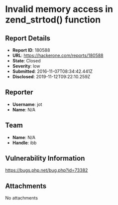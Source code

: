 # Invalid memory access in zend_strtod() function

## Report Details
- **Report ID**: 180588
- **URL**: https://hackerone.com/reports/180588
- **State**: Closed
- **Severity**: low
- **Submitted**: 2016-11-07T08:34:42.441Z
- **Disclosed**: 2019-11-12T09:22:10.259Z

## Reporter
- **Username**: jot
- **Name**: N/A

## Team
- **Name**: N/A
- **Handle**: ibb

## Vulnerability Information
https://bugs.php.net/bug.php?id=73382

## Attachments
No attachments
